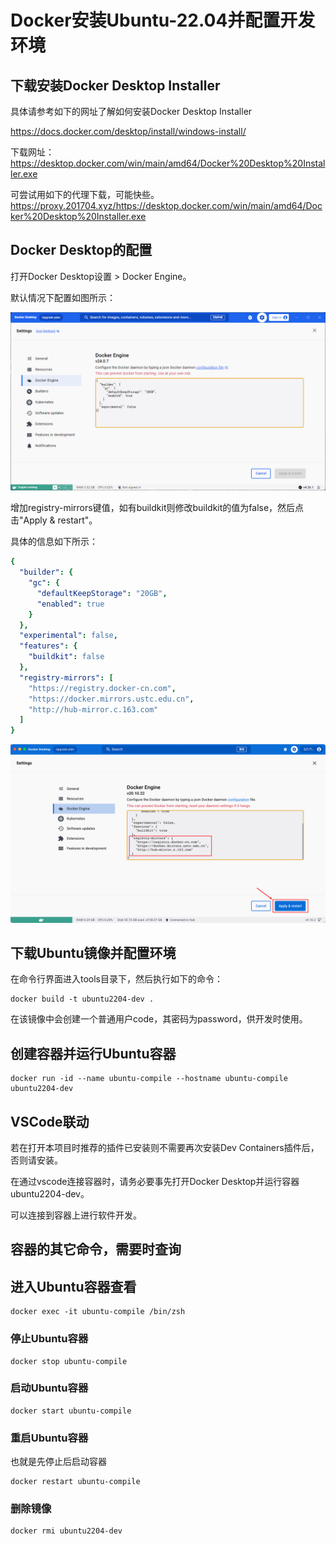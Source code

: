 # Docker安装Ubuntu-22.04并配置开发环境

## 下载安装Docker Desktop Installer

具体请参考如下的网址了解如何安装Docker Desktop Installer

<https://docs.docker.com/desktop/install/windows-install/>

下载网址：
<https://desktop.docker.com/win/main/amd64/Docker%20Desktop%20Installer.exe>

可尝试用如下的代理下载，可能快些。
<https://proxy.201704.xyz/https://desktop.docker.com/win/main/amd64/Docker%20Desktop%20Installer.exe>

## Docker Desktop的配置

打开Docker Desktop设置 > Docker Engine。

默认情况下配置如图所示：

![DockerDesktop-Setting-Engine-Before](pictures/DockerDesktop-Setting-Engine-Before.png)

增加registry-mirrors键值，如有buildkit则修改buildkit的值为false，然后点击"Apply & restart"。

具体的信息如下所示：

```yaml
{
  "builder": {
    "gc": {
      "defaultKeepStorage": "20GB",
      "enabled": true
    }
  },
  "experimental": false,
  "features": {
    "buildkit": false
  },
  "registry-mirrors": [
    "https://registry.docker-cn.com",
    "https://docker.mirrors.ustc.edu.cn",
    "http://hub-mirror.c.163.com"
  ]
}
```

![DockerDesktop-Setting-Engine-After](pictures/DockerDesktop-Setting-Engine-After.png)

## 下载Ubuntu镜像并配置环境

在命令行界面进入tools目录下，然后执行如下的命令：

```shell
docker build -t ubuntu2204-dev .
```

在该镜像中会创建一个普通用户code，其密码为password，供开发时使用。

## 创建容器并运行Ubuntu容器

```shell
docker run -id --name ubuntu-compile --hostname ubuntu-compile ubuntu2204-dev
```

## VSCode联动

若在打开本项目时推荐的插件已安装则不需要再次安装Dev Containers插件后，否则请安装。

在通过vscode连接容器时，请务必要事先打开Docker Desktop并运行容器ubuntu2204-dev。

可以连接到容器上进行软件开发。

## 容器的其它命令，需要时查询

## 进入Ubuntu容器查看

```shell
docker exec -it ubuntu-compile /bin/zsh
```

### 停止Ubuntu容器

```shell
docker stop ubuntu-compile
```

### 启动Ubuntu容器

```shell
docker start ubuntu-compile
```

### 重启Ubuntu容器

也就是先停止后启动容器

```shell
docker restart ubuntu-compile
```

### 删除镜像

```shell
docker rmi ubuntu2204-dev
```
